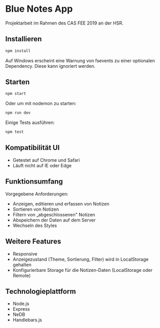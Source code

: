 # Blue Notes App

Projektarbeit im Rahmen des CAS FEE 2019 an der HSR. 

## Installieren

```bash
npm install
```

Auf Windows erscheint eine Warnung von fsevents zu einer optionalen Dependency. Diese kann ignoriert werden.

## Starten

```bash
npm start
```

Oder um mit nodemon zu starten:

```bash
npm run dev
```

Einige Tests ausführen:

```bash
npm test
```

## Kompatibilität UI

- Getestet auf Chrome und Safari
- Läuft nicht auf IE oder Edge

## Funktionsumfang

Vorgegebene Anforderungen:
- Anzeigen, editieren und erfassen von Notizen
- Sortieren von Notizen
- Filtern von „abgeschlossenen" Notizen
- Abspeichern der Daten auf dem Server
- Wechseln des Styles

## Weitere Features

- Responsive
- Anzeigezustand (Theme, Sortierung, Filter) wird in LocalStorage gehalten
- Konfigurierbare Storage für die Notizen-Daten (LocalStorage oder Remote)

## Technologieplattform

- Node.js
- Express
- NeDB
- Handlebars.js
